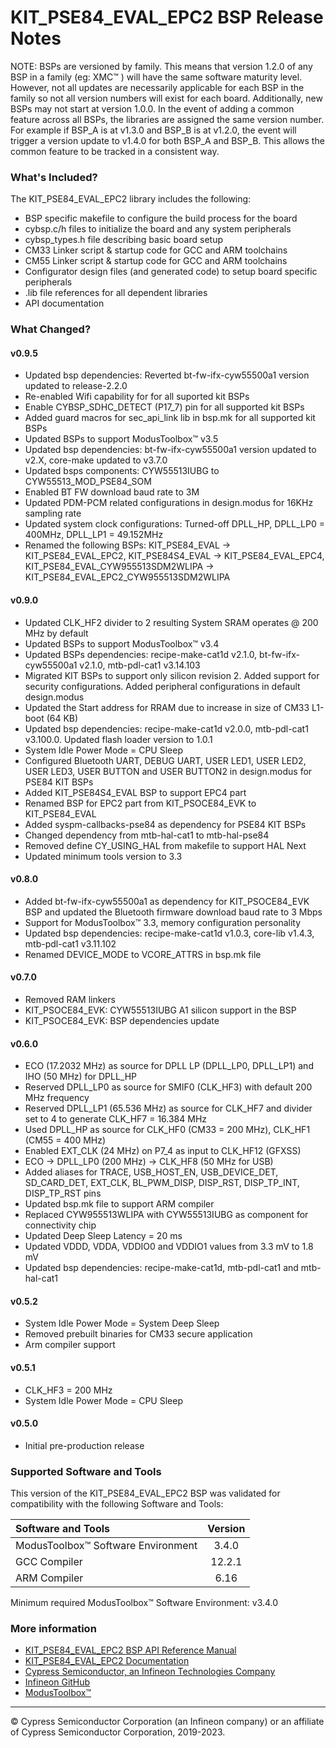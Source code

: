 # KIT_PSE84_EVAL_EPC2 BSP Release Notes


NOTE: BSPs are versioned by family. This means that version 1.2.0 of any BSP in a family (eg: XMC™ ) will have the same software maturity level. However, not all updates are necessarily applicable for each BSP in the family so not all version numbers will exist for each board. Additionally, new BSPs may not start at version 1.0.0. In the event of adding a common feature across all BSPs, the libraries are assigned the same version number. For example if BSP_A is at v1.3.0 and BSP_B is at v1.2.0, the event will trigger a version update to v1.4.0 for both BSP_A and BSP_B. This allows the common feature to be tracked in a consistent way.

### What's Included?
The KIT_PSE84_EVAL_EPC2 library includes the following:
* BSP specific makefile to configure the build process for the board
* cybsp.c/h files to initialize the board and any system peripherals
* cybsp_types.h file describing basic board setup
* CM33 Linker script & startup code for GCC and ARM toolchains
* CM55 Linker script & startup code for GCC and ARM toolchains
* Configurator design files (and generated code) to setup board specific peripherals
* .lib file references for all dependent libraries
* API documentation

### What Changed?
#### v0.9.5
* Updated bsp dependencies: Reverted bt-fw-ifx-cyw55500a1 version updated to release-2.2.0
* Re-enabled Wifi capability for for all suported kit BSPs
* Enable CYBSP_SDHC_DETECT (P17_7) pin for all supported kit BSPs
* Added guard macros for sec_api_link lib in bsp.mk for all supported kit BSPs
* Updated BSPs to support ModusToolbox&trade; v3.5
* Updated bsp dependencies: bt-fw-ifx-cyw55500a1 version updated to v2.X, core-make updated to v3.7.0
* Updated bsps components: CYW55513IUBG to CYW55513_MOD_PSE84_SOM
* Enabled BT FW download baud rate to 3M
* Updated PDM-PCM related configurations in design.modus for 16KHz sampling rate
* Updated system clock configurations: Turned-off DPLL_HP, DPLL_LP0 = 400MHz, DPLL_LP1 = 49.152MHz
* Renamed the following BSPs: KIT_PSE84_EVAL -> KIT_PSE84_EVAL_EPC2, KIT_PSE84S4_EVAL -> KIT_PSE84_EVAL_EPC4, KIT_PSE84_EVAL_CYW955513SDM2WLIPA -> KIT_PSE84_EVAL_EPC2_CYW955513SDM2WLIPA
#### v0.9.0
* Updated CLK_HF2 divider to 2 resulting System SRAM operates @ 200 MHz by default
* Updated BSPs to support ModusToolbox&trade; v3.4
* Updated BSPs dependencies: recipe-make-cat1d v2.1.0, bt-fw-ifx-cyw55500a1 v2.1.0, mtb-pdl-cat1 v3.14.103
* Migrated KIT BSPs to support only silicon revision 2. Added support for security configurations. Added peripheral configurations in default design.modus
* Updated the Start address for RRAM due to increase in size of CM33 L1-boot (64 KB)
* Updated bsp dependencies: recipe-make-cat1d v2.0.0, mtb-pdl-cat1 v3.100.0. Updated flash loader version to 1.0.1
* System Idle Power Mode = CPU Sleep
* Configured Bluetooth UART, DEBUG UART, USER LED1, USER LED2, USER LED3, USER BUTTON and USER BUTTON2 in design.modus for PSE84 KIT BSPs
* Added KIT_PSE84S4_EVAL BSP to support EPC4 part
* Renamed BSP for EPC2 part from KIT_PSOCE84_EVK to KIT_PSE84_EVAL
* Added syspm-callbacks-pse84 as dependency for PSE84 KIT BSPs
* Changed dependency from mtb-hal-cat1 to mtb-hal-pse84
* Removed define CY_USING_HAL from makefile to support HAL Next
* Updated minimum tools version to 3.3
#### v0.8.0
* Added bt-fw-ifx-cyw55500a1 as dependency for KIT_PSOCE84_EVK BSP and updated the Bluetooth firmware download baud rate to 3 Mbps
* Support for ModusToolbox&trade; 3.3, memory configuration personality
* Updated bsp dependencies: recipe-make-cat1d v1.0.3, core-lib v1.4.3, mtb-pdl-cat1 v3.11.102
* Renamed DEVICE_MODE to VCORE_ATTRS in bsp.mk file
#### v0.7.0
* Removed RAM linkers 
* KIT_PSOCE84_EVK: CYW55513IUBG A1 silicon support in the BSP 
* KIT_PSOCE84_EVK: BSP dependencies update
#### v0.6.0
* ECO (17.2032 MHz) as source for DPLL LP (DPLL_LP0, DPLL_LP1) and IHO (50 MHz) for DPLL_HP
* Reserved DPLL_LP0 as source for SMIF0 (CLK_HF3) with default 200 MHz frequency
* Reserved DPLL_LP1 (65.536 MHz) as source for CLK_HF7 and divider set to 4 to generate CLK_HF7 = 16.384 MHz
* Used DPLL_HP as source for CLK_HF0 (CM33 = 200 MHz), CLK_HF1 (CM55 = 400 MHz)
* Enabled EXT_CLK (24 MHz) on P7_4 as input to CLK_HF12 (GFXSS)
* ECO -> DPLL_LP0 (200 MHz) -> CLK_HF8 (50 MHz for USB)
* Added aliases for TRACE, USB_HOST_EN, USB_DEVICE_DET, SD_CARD_DET, EXT_CLK, BL_PWM_DISP, DISP_RST, DISP_TP_INT, DISP_TP_RST pins
* Updated bsp.mk file to support ARM compiler
* Replaced CYW955513WLIPA with CYW55513IUBG as component for connectivity chip
* Updated Deep Sleep Latency = 20 ms
* Updated VDDD, VDDA, VDDIO0 and VDDIO1 values from 3.3 mV to 1.8 mV
* Updated bsp dependencies: recipe-make-cat1d, mtb-pdl-cat1 and mtb-hal-cat1
#### v0.5.2
* System Idle Power Mode = System Deep Sleep
* Removed prebuilt binaries for CM33 secure application
* Arm compiler support
#### v0.5.1
* CLK_HF3 = 200 MHz
* System Idle Power Mode = CPU Sleep
#### v0.5.0
* Initial pre-production release

### Supported Software and Tools
This version of the KIT_PSE84_EVAL_EPC2 BSP was validated for compatibility with the following Software and Tools:

| Software and Tools                        | Version |
| :---                                      | :----:  |
| ModusToolbox™ Software Environment        | 3.4.0   |
| GCC Compiler                              | 12.2.1  |
| ARM Compiler                              | 6.16    |

Minimum required ModusToolbox™ Software Environment: v3.4.0

### More information
* [KIT_PSE84_EVAL_EPC2 BSP API Reference Manual][api]
* [KIT_PSE84_EVAL_EPC2 Documentation](https://www.infineon.com/cms/en/product/evaluation-boards/placeholder/)
* [Cypress Semiconductor, an Infineon Technologies Company](http://www.cypress.com)
* [Infineon GitHub](https://github.com/infineon)
* [ModusToolbox™](https://www.cypress.com/products/modustoolbox-software-environment)

[api]: https://infineon.github.io/TARGET_KIT_PSE84_EVAL_EPC2/html/modules.html

---
© Cypress Semiconductor Corporation (an Infineon company) or an affiliate of Cypress Semiconductor Corporation, 2019-2023.